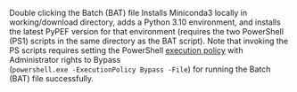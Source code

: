 Double clicking the Batch (BAT) file Installs Miniconda3 locally in working/download directory, adds a Python 3.10 environment, and installs the latest PyPEF version for that environment (requires the two PowerShell (PS1) scripts in the same directory as the BAT script).
Note that invoking the PS scripts requires setting the PowerShell [execution policy](https://learn.microsoft.com/en-us/powershell/module/microsoft.powershell.core/about/about_execution_policies?view=powershell-7.3) with Administrator rights to Bypass  
(`powershell.exe -ExecutionPolicy Bypass -File`) for running the Batch (BAT) file successfully.
